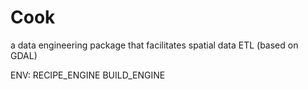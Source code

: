 # Cook
a data engineering package that facilitates spatial data ETL (based on GDAL)

ENV: 
    RECIPE_ENGINE
    BUILD_ENGINE
